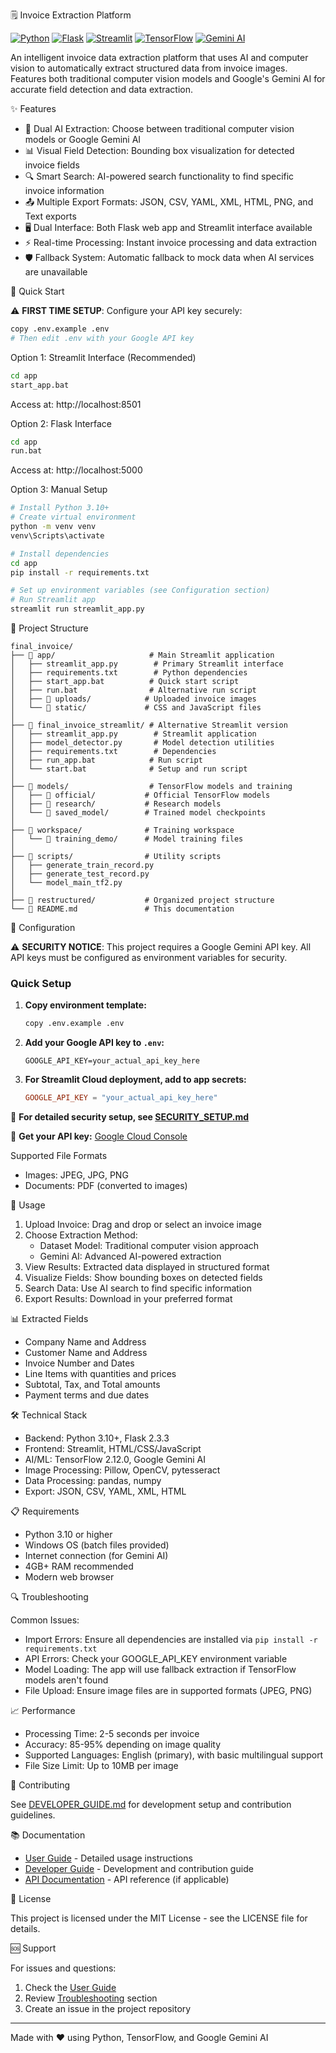 🗒️ Invoice Extraction Platform

[![Python](https://img.shields.io/badge/Python-3.10+-blue.svg)](https://python.org)
[![Flask](https://img.shields.io/badge/Flask-2.3.3-green.svg)](https://flask.palletsprojects.com/)
[![Streamlit](https://img.shields.io/badge/Streamlit-Latest-red.svg)](https://streamlit.io)
[![TensorFlow](https://img.shields.io/badge/TensorFlow-2.12.0-orange.svg)](https://tensorflow.org)
[![Gemini AI](https://img.shields.io/badge/Gemini-AI-purple.svg)](https://ai.google.dev/)

An intelligent invoice data extraction platform that uses AI and computer vision to automatically extract structured data from invoice images. Features both traditional computer vision models and Google's Gemini AI for accurate field detection and data extraction.

✨ Features

- 🤖 Dual AI Extraction: Choose between traditional computer vision models or Google Gemini AI
- 📊 Visual Field Detection: Bounding box visualization for detected invoice fields
- 🔍 Smart Search: AI-powered search functionality to find specific invoice information
- 📤 Multiple Export Formats: JSON, CSV, YAML, XML, HTML, PNG, and Text exports
- 🖥️ Dual Interface: Both Flask web app and Streamlit interface available
- ⚡ Real-time Processing: Instant invoice processing and data extraction
- 🛡️ Fallback System: Automatic fallback to mock data when AI services are unavailable

🚀 Quick Start

⚠️ **FIRST TIME SETUP**: Configure your API key securely:
```bash
copy .env.example .env
# Then edit .env with your Google API key
```

Option 1: Streamlit Interface (Recommended)
```bash
cd app
start_app.bat
```
Access at: http://localhost:8501

Option 2: Flask Interface
```bash
cd app
run.bat
```
Access at: http://localhost:5000

Option 3: Manual Setup
```bash
# Install Python 3.10+
# Create virtual environment
python -m venv venv
venv\Scripts\activate

# Install dependencies
cd app
pip install -r requirements.txt

# Set up environment variables (see Configuration section)
# Run Streamlit app
streamlit run streamlit_app.py
```

📁 Project Structure

```
final_invoice/
├── 📁 app/                     # Main Streamlit application
│   ├── streamlit_app.py        # Primary Streamlit interface
│   ├── requirements.txt        # Python dependencies
│   ├── start_app.bat          # Quick start script
│   ├── run.bat                # Alternative run script
│   ├── 📁 uploads/            # Uploaded invoice images
│   └── 📁 static/             # CSS and JavaScript files
│
├── 📁 final_invoice_streamlit/ # Alternative Streamlit version
│   ├── streamlit_app.py        # Streamlit application
│   ├── model_detector.py       # Model detection utilities
│   ├── requirements.txt        # Dependencies
│   ├── run_app.bat            # Run script
│   └── start.bat              # Setup and run script
│
├── 📁 models/                  # TensorFlow models and training
│   ├── 📁 official/           # Official TensorFlow models
│   ├── 📁 research/           # Research models
│   └── 📁 saved_model/        # Trained model checkpoints
│
├── 📁 workspace/              # Training workspace
│   └── 📁 training_demo/      # Model training files
│
├── 📁 scripts/                # Utility scripts
│   ├── generate_train_record.py
│   ├── generate_test_record.py
│   └── model_main_tf2.py
│
├── 📁 restructured/           # Organized project structure
└── 📄 README.md               # This documentation
```

🔧 Configuration

⚠️ **SECURITY NOTICE**: This project requires a Google Gemini API key. All API keys must be configured as environment variables for security.

### Quick Setup
1. **Copy environment template:**
   ```bash
   copy .env.example .env
   ```

2. **Add your Google API key to `.env`:**
   ```
   GOOGLE_API_KEY=your_actual_api_key_here
   ```

3. **For Streamlit Cloud deployment, add to app secrets:**
   ```toml
   GOOGLE_API_KEY = "your_actual_api_key_here"
   ```

📖 **For detailed security setup, see [SECURITY_SETUP.md](SECURITY_SETUP.md)**

🔑 **Get your API key:** [Google Cloud Console](https://console.cloud.google.com/apis/credentials)

Supported File Formats
- Images: JPEG, JPG, PNG
- Documents: PDF (converted to images)

🎯 Usage

1. Upload Invoice: Drag and drop or select an invoice image
2. Choose Extraction Method:
   - Dataset Model: Traditional computer vision approach
   - Gemini AI: Advanced AI-powered extraction
3. View Results: Extracted data displayed in structured format
4. Visualize Fields: Show bounding boxes on detected fields
5. Search Data: Use AI search to find specific information
6. Export Results: Download in your preferred format

📊 Extracted Fields

- Company Name and Address
- Customer Name and Address  
- Invoice Number and Dates
- Line Items with quantities and prices
- Subtotal, Tax, and Total amounts
- Payment terms and due dates

🛠️ Technical Stack

- Backend: Python 3.10+, Flask 2.3.3
- Frontend: Streamlit, HTML/CSS/JavaScript
- AI/ML: TensorFlow 2.12.0, Google Gemini AI
- Image Processing: Pillow, OpenCV, pytesseract
- Data Processing: pandas, numpy
- Export: JSON, CSV, YAML, XML, HTML

📋 Requirements

- Python 3.10 or higher
- Windows OS (batch files provided)
- Internet connection (for Gemini AI)
- 4GB+ RAM recommended
- Modern web browser

🔍 Troubleshooting

Common Issues:

- Import Errors: Ensure all dependencies are installed via `pip install -r requirements.txt`
- API Errors: Check your GOOGLE_API_KEY environment variable
- Model Loading: The app will use fallback extraction if TensorFlow models aren't found
- File Upload: Ensure image files are in supported formats (JPEG, PNG)

📈 Performance

- Processing Time: 2-5 seconds per invoice
- Accuracy: 85-95% depending on image quality
- Supported Languages: English (primary), with basic multilingual support
- File Size Limit: Up to 10MB per image

🤝 Contributing

See [DEVELOPER_GUIDE.md](DEVELOPER_GUIDE.md) for development setup and contribution guidelines.

📚 Documentation

- [User Guide](USER_GUIDE.md) - Detailed usage instructions
- [Developer Guide](DEVELOPER_GUIDE.md) - Development and contribution guide
- [API Documentation](docs/api.md) - API reference (if applicable)

📄 License

This project is licensed under the MIT License - see the LICENSE file for details.

🆘 Support

For issues and questions:
1. Check the [User Guide](USER_GUIDE.md)
2. Review [Troubleshooting](#-troubleshooting) section
3. Create an issue in the project repository

---

Made with ❤️ using Python, TensorFlow, and Google Gemini AI